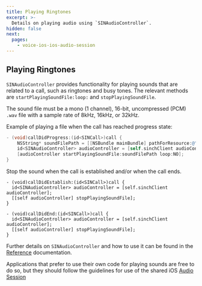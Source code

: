 ```yaml
---
title: Playing Ringtones
excerpt: >-
  Details on playing audio using `SINAudioController`.
hidden: false
next:
  pages:
    - voice-ios-ios-audio-session
---
```


## Playing Ringtones

`SINAudioController` provides functionality for playing sounds that are related to a call, such as ringtones and busy tones. The relevant methods are `startPlayingSoundFile:loop:` and `stopPlayingSoundFile`. 

The sound file must be a mono (1 channel), 16-bit, uncompressed (PCM) `.wav` file with a sample rate of 8kHz, 16kHz, or 32kHz.

Example of playing a file when the call has reached progress state:

```objectivec
- (void)callDidProgress:(id<SINCall>)call {
    NSString* soundFilePath = [[NSBundle mainBundle] pathForResource:@"my_progress_tone" ofType:@"wav"];
    id<SINAudioController> audioController = [self.sinchClient audioController];
    [audioController startPlayingSoundFile:soundFilePath loop:NO];
}
```

Stop the sound when the call is established and/or when the call ends.

```
- (void)callDidEstablish:(id<SINCall>)call {
  id<SINAudioController> audioController = [self.sinchClient audioController];
  [[self audioController] stopPlayingSoundFile];
}

- (void)callDidEnd:(id<SINCall>)call {
  id<SINAudioController> audioController = [self.sinchClient audioController];
  [[self audioController] stopPlayingSoundFile];
}
```

Further details on `SINAudioController` and how to use it can be found in the [Reference](reference\html\Protocols\SINAudioController.html) documentation.

Applications that prefer to use their own code for playing sounds are free to do so, but they should follow the guidelines for use of the shared iOS [Audio Session](doc:voice-ios-cloud-ios-audio-session)
